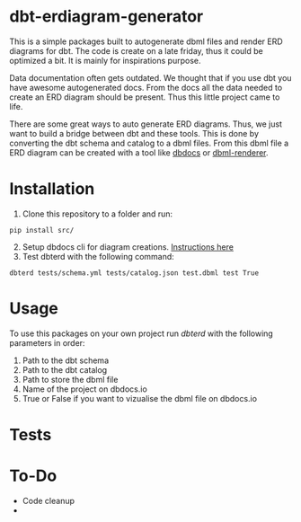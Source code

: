 # dbt-erdiagram-generator
This is a simple packages built to autogenerate dbml files and render ERD diagrams for dbt. The code is create on a late friday, thus it could be optimized a bit. It is mainly for inspirations purpose. 

Data documentation often gets outdated. We thought that if you use dbt you have awesome autogenerated docs. From the docs all the data needed to create an ERD diagram should be present. Thus this little project came to life. 

There are some great ways to auto generate ERD diagrams. Thus, we just want to build a bridge between dbt and these tools. This is done by converting the dbt schema and catalog to a dbml files. From this dbml file a ERD diagram can be created with a tool like [dbdocs](https://dbdocs.io/) or [dbml-renderer](https://github.com/softwaretechnik-berlin/dbml-renderer). 

# Installation

1. Clone this repository to a folder and run:

```
pip install src/
```
2. Setup dbdocs cli for diagram creations. [Instructions here](https://dbdocs.io/docs)
3. Test dbterd with the following command:
```
dbterd tests/schema.yml tests/catalog.json test.dbml test True
```
# Usage
To use this packages on your own project run *dbterd* with the following parameters in order: 

1. Path to the dbt schema 
2. Path to the dbt catalog 
3. Path to store the dbml file
4. Name of the project on dbdocs.io
5. True or False if you want to vizualise the dbml file on dbdocs.io

# Tests


# To-Do
* Code cleanup 
* 
